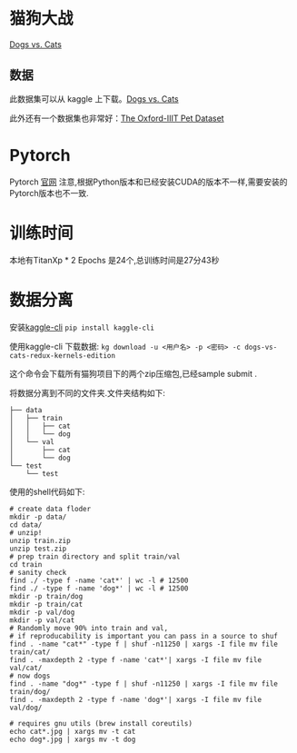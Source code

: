 # 猫狗大战

[Dogs vs. Cats](https://www.kaggle.com/c/dogs-vs-cats-redux-kernels-edition)




## 数据

此数据集可以从 kaggle 上下载。[Dogs vs. Cats](https://www.kaggle.com/c/dogs-vs-cats-redux-kernels-edition)

此外还有一个数据集也非常好：[The Oxford-IIIT Pet Dataset](http://www.robots.ox.ac.uk/~vgg/data/pets/)


# Pytorch
Pytorch [官网](http://pytorch.org/) 
注意,根据Python版本和已经安装CUDA的版本不一样,需要安装的Pytorch版本也不一致.


# 训练时间
本地有TitanXp * 2
Epochs 是24个,总训练时间是27分43秒

# 数据分离
安装[kaggle-cli](https://github.com/floydwch/kaggle-cli)
`pip install kaggle-cli`


使用kaggle-cli 下载数据:
`kg download -u <用户名> -p <密码> -c dogs-vs-cats-redux-kernels-edition`

这个命令会下载所有猫狗项目下的两个zip压缩包,已经sample submit .

将数据分离到不同的文件夹.文件夹结构如下:
```
├── data
│   ├── train
│   │   ├── cat
│   │   └── dog
│   └── val
│       ├── cat
│       └── dog
└── test
    └── test

```

使用的shell代码如下:
```shell
# create data floder
mkdir -p data/
cd data/
# unzip!
unzip train.zip
unzip test.zip
# prep train directory and split train/val
cd train
# sanity check
find ./ -type f -name 'cat*' | wc -l # 12500
find ./ -type f -name 'dog*' | wc -l # 12500
mkdir -p train/dog
mkdir -p train/cat
mkdir -p val/dog
mkdir -p val/cat
# Randomly move 90% into train and val, 
# if reproducability is important you can pass in a source to shuf
find . -name "cat*" -type f | shuf -n11250 | xargs -I file mv file train/cat/
find . -maxdepth 2 -type f -name 'cat*'| xargs -I file mv file val/cat/
# now dogs
find . -name "dog*" -type f | shuf -n11250 | xargs -I file mv file train/dog/
find . -maxdepth 2 -type f -name 'dog*'| xargs -I file mv file val/dog/

# requires gnu utils (brew install coreutils)
echo cat*.jpg | xargs mv -t cat
echo dog*.jpg | xargs mv -t dog
```
